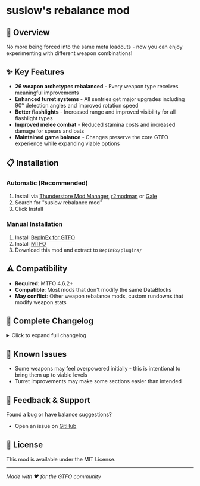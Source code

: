 # suslow's rebalance mod

## 🎯 Overview

No more being forced into the same meta loadouts - now you can enjoy experimenting with different weapon combinations!

## ✨ Key Features

- **26 weapon archetypes rebalanced** - Every weapon type receives meaningful improvements
- **Enhanced turret systems** - All sentries get major upgrades including 90° detection angles and improved rotation speed
- **Better flashlights** - Increased range and improved visibility for all flashlight types  
- **Improved melee combat** - Reduced stamina costs and increased damage for spears and bats
- **Maintained game balance** - Changes preserve the core GTFO experience while expanding viable options

## 📋 Installation

### Automatic (Recommended)
1. Install via [Thunderstore Mod Manager](https://www.overwolf.com/app/thunderstore-thunderstore_mod_manager), [r2modman](https://gtfo.thunderstore.io/package/ebkr/r2modman/) or [Gale](https://thunderstore.io/c/gtfo/p/Kesomannen/GaleModManager/)
2. Search for "suslow rebalance mod" 
3. Click Install

### Manual Installation
1. Install [BepInEx for GTFO](https://gtfo.thunderstore.io/package/BepInEx/BepInExPack_GTFO/)
2. Install [MTFO](https://gtfo.thunderstore.io/package/dakkhuza/MTFO/) 
3. Download this mod and extract to `BepInEx/plugins/`

## ⚠️ Compatibility

- **Required**: MTFO 4.6.2+
- **Compatible**: Most mods that don't modify the same DataBlocks
- **May conflict**: Other weapon rebalance mods, custom rundowns that modify weapon stats

## 🔄 Complete Changelog

<details>
<summary>Click to expand full changelog</summary>

## Complete Changelog

### **MAIN WEAPONS**

#### **Malatack HXC Heavy Assault Rifle (GEAR_Rifle_Semi | ID: 1)**
- **Magazine Size**: 14 → 20 rounds
- **Reload Time**: 1.9s → 2.0s
- **Ammo Cost**: 3.8 → 3.83

#### **MALATACK CH 4 Burst Rifle (GEAR_Rifle_Burst | ID: 3)**
- **Damage**: 2.71 → 2.85
- **Ammo Cost**: 1.65 → 1.765

#### **Malatack LX Assault Rifle (GEAR_Rifle_Auto | ID: 5)**
- **Damage**: 2.19 → 2.6
- **Magazine Size**: 30 → 50 rounds
- **Reload Time**: 1.8s → 2.4s
- **Ammo Cost**: 1.47 → 2.0
- **Stagger Multiplier**: 1.0 → 1.1
- **Precision Multiplier**: 0.8 → 0.65

#### **Drekker CLR Short RifleDrekker CLR Short Rifle (GEAR_SMG_Semi | ID: 17)**
- **Fire Mode**: Semi-Auto → **Burst Fire** (3-round burst)
- **Damage**: 4.81 → 7.0
- **Range**: 8m → 10m effective range
- **Fire Rate**: Significantly increased
- **Ammo Cost**: 1.38 → 2.32
- **Burst Delay**: Added 0.15s between bursts

#### **ACCRAT ND6 Heavy SMG (GEAR_SMG_Heavy_Auto | ID: 69)**
- **Piercing**: Now pierces through enemies (3 targets max)
- **Damage Falloff**: 10m-65m → 8m-60m range

#### **ACCRAT GOLOK DA Bullpup Rifle (GEAR_Bullpup_Auto | ID: 49)**
- **Damage**: 2.1 → 2.84
- **Magazine Size**: 40 → 45 rounds
- **Fire Rate**: 0.055s → 0.0705s shot delay
- **Ammo Cost**: 1.5 → 1.87
- **Hip Fire Accuracy**: 2.5 → 2.0 spread
- **Stagger Multiplier**: 1.0 → 0.8

---

### **SPECIAL WEAPONS**

#### **TR22 HANAWAY DMR (GEAR_DMR_Semi_v2 | ID: 25)**
- **Damage**: 7.51 → 8.0
- **Magazine Size**: 12 → 8 rounds
- **Range**: 50m-100m → 30m-80m effective range
- **Ammo Cost**: 5.89 → 10.9
- **Fire Rate**: 0.25s → 0.35s shot delay
- **Precision Multiplier**: 0.87 → 0.85

#### **KÖNING PR 11 Sniper Rifle (GEAR_Sniper_Semi_v2 | ID: 29)**
- **Magazine Size**: 2 → 3 rounds
- **Ammo Cost**: 17.5 → 23

#### **DREKKER DEL P1 Precision Rifle (GEAR_Precision_Rifle | ID: 79)**
- **Range**: 30m-70m → 40m-90m effective range
- **Magazine Size**: 10 → 12 rounds
- **Precision Multiplier**: 1.3 → 2.15

#### **SHELLING ARID 5 High Caliber Pistol (GEAR_HighCal_Pistol | ID: 80)**
- **Damage**: 30.1 → 33.0

#### **MASTABA R66 Revolver (GEAR_Revolver_Semi_v2 | ID: 37)**
- **Damage**: 14.21 → 15.25

#### **OMNECO LRG HEL Rifle (GEAR_HEL_Rifle_semi | ID: 65)**
- **Ammo Cost**: 10.0 → 10.8

#### **OMNECO EXP1 HEL Gun (GEAR_HEL_Gun - Mechinegun_Semi | ID: 21)**
- **Ammo Cost**: 5.74 → 6.2

#### **TECHMAN ARBALIST V Machine Gun (GEAR_MachineGun_Burst | ID: 22)**
- **Magazine Size**: 20 → 21 rounds

#### **Malatack HXC (GEAR_Rifle_Heavy_Auto_Special | ID: 73)**
- **Ammo Cost**: 1.92 → 1.84

#### **BUCKLAND S870 Shotgun (GEAR_Shotgun_Semi_v2 | ID: 33)**
- **Damage**: 3.01 → 3.1
- **Range**: 4m → 5m effective range

#### **BATALDO CUSTOM K330 Slug Shotgun (GEAR_Shotgun_Slug_Semi | ID: 81)**
- **Ammo Cost**: 12.0 → 11.5
- **Fire Rate**: 0.75s → 0.70s shot delay

#### **BUCKLAND SBS III Sawed-off Shotgun (GEAR_Sawed-Off_Shotgun_Semi | ID: 45)**
- **Magazine Size**: 4 → 3 rounds

#### **DREKKER INEX DREI Scattergun (GEAR_Scattergun_Semi | ID: 72)**
- **Precision Multiplier**: 0.7333 → 0.6
- **Ammo Cost**: 16.3 → 20.6

#### **BUCKLAND XDIST2 Choke Mod Shotgun (GEAR_Shotgun_Choke_Mod | ID: 34)**
- **Ammo Cost**: 10.0 → 9.55

---

### **EQUIPMENT & TOOLS**

#### **AUTOTEK 51 RSG Sniper Sentry (GEAR_SentryGun_Semi_sniper | ID: 54)**
- **Damage**: 48.1 → 50.1
- **Fire Rate**: 2.6s → 1.9s shot delay
- **Ammo Cost**: 16.0 → 5.8
- **Sentry Tag Cost Multiplier**: 0.4 → 1.0
- **Piercing**: Now pierces through enemies
- **Deployment Speed**: 2.8s → 0.6s
- **Rotation Speed**: 6.0 → 10.0
- **Detection Angle**: 20° → 70°
- **Tag Bonuses**: Significantly improved performance vs tagged enemies

#### **MECHATRONIC SGB3 Burst Sentry (GEAR_SentryGun_Burst | ID: 55)**
- **Range**: 10m-40m → 20m-80m effective range
- **Ammo Cost**: 2.05 → 1.36
- **Sentry Tag Cost Multiplier**: 0.6 → 1.0
- **Piercing**: Now pierces through enemies (2 targets max)
- **Burst Delay**: 1.0s → 0.5s
- **Deployment Speed**: 1.0s → 0.5s
- **Rotation Speed**: 4.0 → 10.0
- **Detection Angle**: 30° → 70°

#### **RAD LABS MEDUZA HEL Auto Sentry (GEAR_SentryGun_Auto_staggering | ID: 57)**
- **Damage**: 0.8 → 1.0
- **Range**: 10m → 18m effective range
- **Ammo Cost**: 0.7 → 0.55
- **Sentry Tag Cost Multiplier**: 0.5 → 1.0
- **Piercing**: 2 → 3 targets max
- **Deployment Speed**: 1.0s → 0.5s
- **Rotation Speed**: 4.0 → 10.0
- **Detection Range**: 25m → 20m
- **Detection Angle**: 30° → 70°

#### **MECHATRONIC B5 LFR Shotgun Sentry (GEAR_SentryGun_Shotgun_Semi | ID: 58)**
- **Damage**: 3.01 → 2.21
- **Stagger Multiplier**: 1.0 → 2.0
- **Ammo Cost**: 1.58 → 0.85
- **Sentry Tag Cost Multiplier**: 0.5 → 1.0
- **Piercing**: Now pierces through enemies (2 targets max)
- **Pellet Count**: 5 → 10 pellets
- **Spread Pattern**: 2 → 1 spread
- **Deployment Speed**: 0.5s
- **Rotation Speed**: 8.0 → 10.0
- **Detection Range**: 10m → 12m
- **Detection Angle**: 40° → 70°

</details>

## 🐛 Known Issues

- Some weapons may feel overpowered initially - this is intentional to bring them up to viable levels
- Turret improvements may make some sections easier than intended

## 💬 Feedback & Support

Found a bug or have balance suggestions? 
- Open an issue on [GitHub](https://github.com/your-username/gtfo-suslow-rebalance-mod)

## 📄 License

This mod is available under the MIT License.

---

*Made with ❤️ for the GTFO community*
